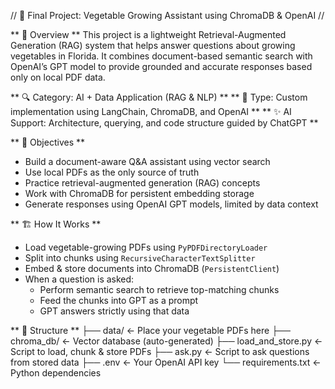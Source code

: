 // 🥬 Final Project: Vegetable Growing Assistant using ChromaDB & OpenAI //

** 📌 Overview  **
This project is a lightweight Retrieval-Augmented Generation (RAG) system that helps answer questions about growing vegetables in Florida. It combines document-based semantic search with OpenAI’s GPT model to provide grounded and accurate responses based only on local PDF data.

** 🔍 Category: AI + Data Application (RAG & NLP) **
** 📖 Type: Custom implementation using LangChain, ChromaDB, and OpenAI  **
** ✨ AI Support: Architecture, querying, and code structure guided by ChatGPT **  

** 🎯 Objectives  **
- Build a document-aware Q&A assistant using vector search  
- Use local PDFs as the only source of truth  
- Practice retrieval-augmented generation (RAG) concepts  
- Work with ChromaDB for persistent embedding storage  
- Generate responses using OpenAI GPT models, limited by data context  

** 🏗️ How It Works  **
- Load vegetable-growing PDFs using `PyPDFDirectoryLoader`  
- Split into chunks using `RecursiveCharacterTextSplitter`  
- Embed & store documents into ChromaDB (`PersistentClient`)  
- When a question is asked:
  - Perform semantic search to retrieve top-matching chunks  
  - Feed the chunks into GPT as a prompt  
  - GPT answers strictly using that data  

** 📁 Structure  **
├── data/ ← Place your vegetable PDFs here
├── chroma_db/ ← Vector database (auto-generated)
├── load_and_store.py ← Script to load, chunk & store PDFs
├── ask.py ← Script to ask questions from stored data
├── .env ← Your OpenAI API key
└── requirements.txt ← Python dependencies
